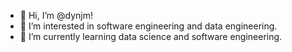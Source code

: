- 👋 Hi, I’m @dynjm!
- 👀 I’m interested in software engineering and data engineering.
- 🌱 I’m currently learning data science and software engineering.


<!---
dynjm/dynjm is a ✨ special ✨ repository because its `README.md` (this file) appears on your GitHub profile.
You can click the Preview link to take a look at your changes.
--->
